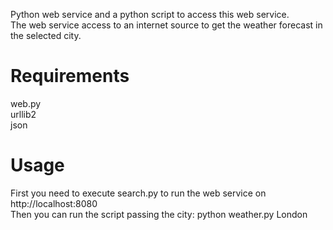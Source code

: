 Python web service and a python script to access this web service.<br>
The web service access to an internet source to get the weather forecast in the selected city.

# Requirements
web.py<br>
urllib2<br>
json

# Usage
First you need to execute search.py to run the web service on http://localhost:8080<br>
Then you can run the script passing the city: python weather.py London
